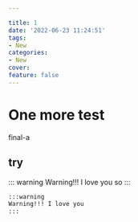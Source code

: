 ```yaml
---

title: 1
date: '2022-06-23 11:24:51'
tags: 
- New
categories: 
- New
cover: 
feature: false
---
```




# One more test

final-a



## **try**

::: warning
Warning!!! I love you so
:::

```markdown
:::warning
Warning!!! I love you
:::
```